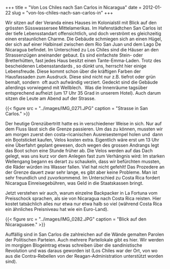 +++
title = "Von Los Chiles nach San Carlos in Nicaragua"
date = 2012-01-22
slug = "von-los-chiles-nach-san-carlos-in"
+++

Wir sitzen auf der Veranda eines Hauses im Kolonialstil mit Blick auf
den grössten Süsswassersee Mittelamerikas. Im Hafenstädtchen San Carlos
ist der tiefe Lebensstandart offensichtlich, und doch verströmt es
gleichzeitig einen erstaunlichen Charme. Die Gebäude schmiegen sich an
einen Hügel, der sich auf einer Halbinsel zwischen dem Rio San Juan und
dem Lago De Nicaragua befindet. Im Unterschied zu Los Chiles sind die
Häuser an den Strassenzügen aneinander gebaut. Es sind einfachste Stein-
oder Bretterhütten, fast jedes Haus besitzt einen Tante-Emma-Laden.
Trotz des bescheidenen Lebensstandards , so dünkt uns, herrscht hier
einige Lebensfreude. Diese kommt schon über die kräftigen Farben der
Hausfassaden zum Ausdruck. Diese sind nicht nur z.B. tiefrot oder grün
bemalt, sondern  oft auch aufwändig verziert. Gedeckt sind die Gebäude
allerdings vorwiegend mit Wellblech.  Was die Innenräume tagsüber
entsprechend aufheizt (um 17 Uhr 35 Grad in unserem Hotel). Auch darum
sitzen die Leute am Abend auf der Strasse.  

{{< figure src = "../images/IMG_0271.JPG" caption = "Strasse in San Carlos." >}}

Der heutige Grenzübertritt hatte es in verschiedener Weise in sich. Nur
auf dem Fluss lässt sich die Grenze passieren. Um das zu können, mussten
wir am morgen zuerst den costa-ricanischen Ausreisestempel holen und 
dann ein Bootsticket kaufen, Velos kosten extra. Eigentlich wäre erst um
13 Uhr eine Überfahrt geplant gewesen, doch wegen des grossen Andrangs
legt das Boot schon eine Stunde früher ab. Die Velos werden auf das Dach
gelegt, was uns kurz vor dem Anlegen fast zum Verhängnis wird: Im
starken Wellengang begann es derart zu schaukeln, dass wir befürchten
mussten, die Räder würden ins Wasser fallen. Viel hat nicht gefehlt! Das
Prozedere an der Grenze dauert zwar sehr lange, es gibt aber keine
Probleme. Man ist sehr freundlich und zuvorkommend. Im Unterschied zu
Costa Rica fordert Nicaragua Einreisegebühren, was Geld in die
Staatskassen bringt.

Jetzt verstehen wir auch, warum einzelne Backpacker in La Fortuna vom
Preisschock sprachen, als sie von Nicaragua nach Costa Rica reisten.
Hier kostet tatsächlich alles nur etwa nur etwa halb so viel (während
Costa Rica ein ähnliches Preisniveau hat wie ein Euro-Land).  

{{< figure src = "../images/IMG_0282.JPG" caption = "Blick auf den Nicaraguasee." >}}

Auffällig sind in San Carlos die zahlreichen auf die Wände gemalten
Parolen der Politischen Parteien. Auch mehrere Parteilokale gibt es
hier. Wir werden im morgigen Blogeintrag etwas schreiben über die
sandinistische Revolution und was daraus geworden ist (Los Chiles war
der Ort, von wo aus die Contra-Rebellen von der Reagan-Administration
unterstützt worden sind).

